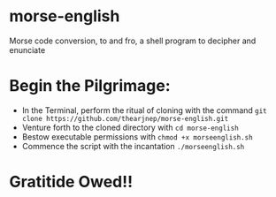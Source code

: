 # morse-english
Morse code conversion, to and fro, a shell program to decipher and enunciate
# Begin the Pilgrimage:
* In the Terminal, perform the ritual of cloning with the command ```git clone https://github.com/thearjnep/morse-english.git```
* Venture forth to the cloned directory with ```cd morse-english```
* Bestow executable permissions with ```chmod +x morseenglish.sh```
* Commence the script with the incantation ```./morseenglish.sh```
# Gratitide Owed!!
